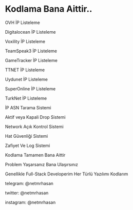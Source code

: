 # Kodlama Bana Aittir..
<p> OVH İP Listeleme
<p> Digitalocean İP Listeleme
<p> Voxility İP Listeleme
<p> TeamSpeak3 İP Listeleme
<p> GameTracker İP Listeleme
<p> TTNET İP Listeleme
<p> Uydunet İP Listeleme
<p> SuperOnline İP Listeleme
<p> TurkNet İP Listeleme
<p> İP ASN Tarama Sistemi
<p> Aktif veya Kapali Drop Sistemi
<p> Network Açık Kontrol Sistemi
<p> Hat Güvenliği Sistemi
<p> Zafiyet Ve Log Sistemi
  
<p> Kodlama Tamamen Bana Aittir
<p> Problem Yaşarsanız Bana Ulaşırsınız
<p> Genellikle Full-Stack Developerim Her Türlü Yazılımı Kodlarım

<p> telegram: @netmrhasan
<p> twitter: @netmrhasan
<p> instagram: @netmrhasan
